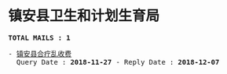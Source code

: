 # 镇安县卫生和计划生育局
<pre><b>TOTAL MAILS : 1</b></pre>
<pre>
- <a href="../../categories/mails/5036.md">镇安县合疗乱收费</a><br/>  Query Date : <b>2018-11-27</b> - Reply Date : <b>2018-12-07</b>
</pre>